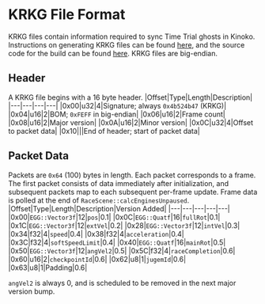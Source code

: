 # KRKG File Format
KRKG files contain information required to sync Time Trial ghosts in Kinoko. Instructions on generating KRKG files can be found [here](https://github.com/vabold/Kinoko/blob/main/README.md#create-krkg), and the source code for the build can be found [here](https://github.com/vabold/mkw-sp/tree/krkg).
KRKG files are big-endian.

## Header
A KRKG file begins with a 16 byte header.
|Offset|Type|Length|Description|
|---|---|---|---|
|0x00|u32|4|Signature; always `0x4b524b47` (KRKG)|
|0x04|u16|2|BOM; `0xFEFF` in big-endian|
|0x06|u16|2|Frame count|
|0x08|u16|2|Major version|
|0x0A|u16|2|Minor version|
|0x0C|u32|4|Offset to packet data|
|0x10|||End of header; start of packet data|

## Packet Data
Packets are `0x64` (100) bytes in length. Each packet corresponds to a frame. The first packet consists of data immediately after initialization, and subsequent packets map to each subsequent per-frame update. Frame data is polled at the end of `RaceScene::calcEnginesUnpaused`.
|Offset|Type|Length|Description|Version Added|
|---|---|---|---|---|
|0x00|`EGG::Vector3f`|12|`pos`|0.1|
|0x0C|`EGG::Quatf`|16|`fullRot`|0.1|
|0x1C|`EGG::Vector3f`|12|`extVel`|0.2|
|0x28|`EGG::Vector3f`|12|`intVel`|0.3|
|0x34|f32|4|`speed`|0.4|
|0x38|f32|4|`acceleration`|0.4|
|0x3C|f32|4|`softSpeedLimit`|0.4|
|0x40|`EGG::Quatf`|16|`mainRot`|0.5|
|0x50|`EGG::Vector3f`|12|`angVel2`|0.5|
|0x5C|f32|4|`raceCompletion`|0.6|
|0x60|u16|2|`checkpointId`|0.6|
|0x62|u8|1|`jugemId`|0.6|
|0x63|u8|1|Padding|0.6|

`angVel2` is always 0, and is scheduled to be removed in the next major version bump.
